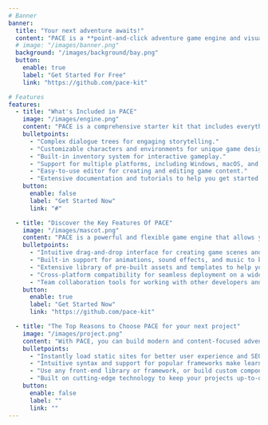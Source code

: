 ```yaml
---
# Banner
banner:
  title: "Your next adventure awaits!"
  content: "PACE is a **point-and-click adventure game engine and visual editor** that allows you to create interactive stories and games. Bring your ideas to life and share them with the world. PACE is perfect for beginners and experienced developers alike."
  # image: "/images/banner.png"
  background: "/images/background/bay.png"
  button:
    enable: true
    label: "Get Started For Free"
    link: "https://github.com/pace-kit"

# Features
features:
  - title: "What's Included in PACE"
    image: "/images/engine.png"
    content: "PACE is a comprehensive starter kit that includes everything you need to create your own adventure games. It comes with a range of exciting features, including:"
    bulletpoints:
      - "Complex dialogue trees for engaging storytelling."
      - "Customizable characters and environments for unique game design."
      - "Built-in inventory system for interactive gameplay."
      - "Support for multiple platforms, including Windows, macOS, and Linux."
      - "Easy-to-use editor for creating and editing game content."
      - "Extensive documentation and tutorials to help you get started."
    button:
      enable: false
      label: "Get Started Now"
      link: "#"

  - title: "Discover the Key Features Of PACE"
    image: "/images/mascot.png"
    content: "PACE is a powerful and flexible game engine that allows you to create your own adventure games with ease. Here are some of the key features that make PACE stand out from the crowd:"
    bulletpoints:
      - "Intuitive drag-and-drop interface for creating game scenes and interactions."
      - "Built-in support for animations, sound effects, and music to bring your games to life."
      - "Extensive library of pre-built assets and templates to help you get started quickly."
      - "Cross-platform compatibility for seamless deployment on a wide range of devices."
      - "Team collaboration tools for working with other developers and artists on your projects."
    button:
      enable: true
      label: "Get Started Now"
      link: "https://github.com/pace-kit"

  - title: "The Top Reasons to Choose PACE for your next project"
    image: "/images/project.png"
    content: "With PACE, you can build modern and content-focused adventure games without sacrificing performance or flexibility"
    bulletpoints:
      - "Instantly load static sites for better user experience and SEO."
      - "Intuitive syntax and support for popular frameworks make learning and using PACE a breeze."
      - "Use any front-end library or framework, or build custom components, for any project size."
      - "Built on cutting-edge technology to keep your projects up-to-date with the latest web standards."
    button:
      enable: false
      label: ""
      link: ""
---
```

